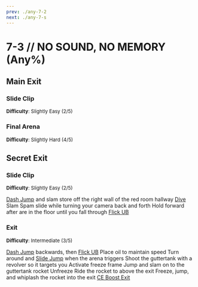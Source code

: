 ```yaml
---
prev: ./any-7-2
next: ./any-7-s
---
```


# 7-3 // NO SOUND, NO MEMORY (Any%)

## Main Exit


### Slide Clip 
<font size="2">
    <b>Difficulty</b>: Slightly Easy (2/5)
</font>


### Final Arena
<font size="2">
    <b>Difficulty</b>: Slightly Hard (4/5)
</font>

## Secret Exit

### Slide Clip
<font size="2">
    <b>Difficulty</b>: Slightly Easy (2/5)
</font>

[Dash Jump](/speedrun-tech.md#dash-jump) and slam store off the right wall of the red room hallway
[Dive](/speedrun-tech.md#dives)
Slam
Spam slide while turning your camera back and forth
Hold forward after are in the floor until you fall through
[Flick UB](/speedrun-tech.md#flick-ub)

### Exit
<font size="2">
    <b>Difficulty</b>: Intermediate (3/5)
</font>

[Dash Jump](/speedrun-tech.md#dash-jump) backwards, then [Flick UB](/speedrun-tech.md#flick-ub)
Place oil to maintain speed
Turn around and [Slide Jump](/speedrun-tech.md#slide-jump) when the arena triggers
Shoot the guttertank with a revolver so it targets you
Activate freeze frame
Jump and slam on to the guttertank rocket
Unfreeze
Ride the rocket to above the exit
Freeze, jump, and whiplash the rocket into the exit 
[CE Boost Exit](/speedrun-tech.md#ce-boost-exit)